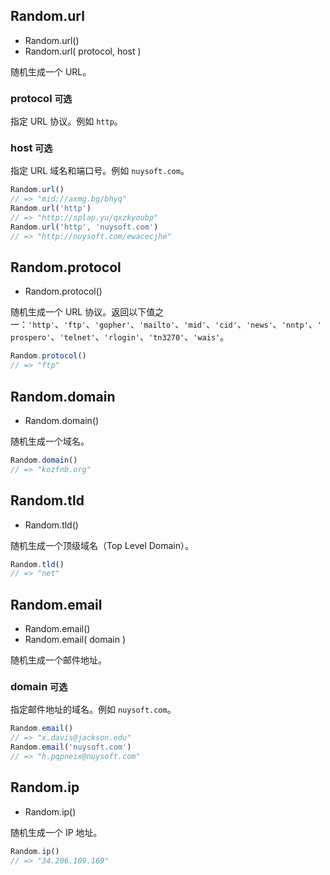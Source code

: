 ## Random.url

* Random.url()
* Random.url( protocol, host )

随机生成一个 URL。

### protocol `可选`

指定 URL 协议。例如 `http`。

### host `可选`

指定 URL 域名和端口号。例如 `nuysoft.com`。

```js
Random.url()
// => "mid://axmg.bg/bhyq"
Random.url('http')
// => "http://splap.yu/qxzkyoubp"
Random.url('http', 'nuysoft.com')
// => "http://nuysoft.com/ewacecjhe"
```

## Random.protocol

* Random.protocol()

随机生成一个 URL 协议。返回以下值之一：`'http'`、`'ftp'`、`'gopher'`、`'mailto'`、`'mid'`、`'cid'`、`'news'`、`'nntp'`、`'prospero'`、`'telnet'`、`'rlogin'`、`'tn3270'`、`'wais'`。

```js
Random.protocol()
// => "ftp"
```

## Random.domain

* Random.domain()

随机生成一个域名。

```js
Random.domain()
// => "kozfnb.org"
```

## Random.tld

* Random.tld()

随机生成一个顶级域名（Top Level Domain）。

```js
Random.tld()
// => "net"
```

## Random.email

* Random.email()
* Random.email( domain )

随机生成一个邮件地址。

### domain `可选`

指定邮件地址的域名。例如 `nuysoft.com`。

```js
Random.email()
// => "x.davis@jackson.edu"
Random.email('nuysoft.com')
// => "h.pqpneix@nuysoft.com"
```

## Random.ip

* Random.ip()

随机生成一个 IP 地址。

```js
Random.ip()
// => "34.206.109.169"
```
